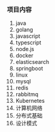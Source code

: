 ### 项目内容
1. java
2. golang
3. javascript
4. typescript
5. node.js
6. docker
7. elasticsearch
8. springboot
9. linux
10. mysql
11. redis
12. rabbitmq
13. Kubernetes
14. 计算机网络
15. 分布式基础
16. 设计模式